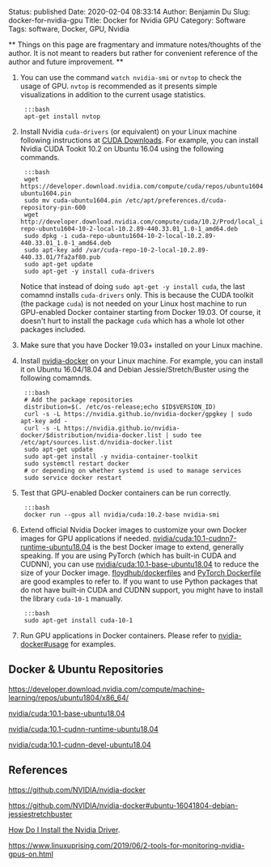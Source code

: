 Status: published
Date: 2020-02-04 08:33:14
Author: Benjamin Du
Slug: docker-for-nvidia-gpu
Title: Docker for Nvidia GPU
Category: Software
Tags: software, Docker, GPU, Nvidia

**
Things on this page are fragmentary and immature notes/thoughts of the author.
It is not meant to readers but rather for convenient reference of the author and future improvement.
**

1. You can use the command `watch nvidia-smi` or `nvtop` to check the usage of GPU.
    `nvtop` is recommended 
    as it presents simple visualizations in addition to the current usage statistics.

        :::bash
        apt-get install nvtop

1. Install Nvidia `cuda-drivers` (or equivalent) on your Linux machine
    following instructions at 
    [CUDA Downloads](https://developer.nvidia.com/cuda-downloads).
    For example,
    you can install Nvidia CUDA Tookit 10.2 on Ubuntu 16.04 using the following commands.

        :::bash
        wget https://developer.download.nvidia.com/compute/cuda/repos/ubuntu1604/x86_64/cuda-ubuntu1604.pin
        sudo mv cuda-ubuntu1604.pin /etc/apt/preferences.d/cuda-repository-pin-600
        wget http://developer.download.nvidia.com/compute/cuda/10.2/Prod/local_installers/cuda-repo-ubuntu1604-10-2-local-10.2.89-440.33.01_1.0-1_amd64.deb
        sudo dpkg -i cuda-repo-ubuntu1604-10-2-local-10.2.89-440.33.01_1.0-1_amd64.deb
        sudo apt-key add /var/cuda-repo-10-2-local-10.2.89-440.33.01/7fa2af80.pub
        sudo apt-get update
        sudo apt-get -y install cuda-drivers

    Notice that instead of doing `sudo apt-get -y install cuda`,
    the last comamnd installs `cuda-drivers` only.
    This is because the CUDA toolkit (the package `cuda`) is not needed on your Linux host machine to run GPU-enabled Docker container
    starting from Docker 19.03.
    Of course, 
    it doesn't hurt to install the package `cuda` which has a whole lot other packages included.

2. Make sure that you have Docker 19.03+ installed on your Linux machine.

3. Install [nvidia-docker](https://github.com/NVIDIA/nvidia-docker) on your Linux machine.
    For example,
    you can install it on Ubuntu 16.04/18.04
    and Debian Jessie/Stretch/Buster using the following comamnds.

        :::bash
        # Add the package repositories
        distribution=$(. /etc/os-release;echo $ID$VERSION_ID)
        curl -s -L https://nvidia.github.io/nvidia-docker/gpgkey | sudo apt-key add -
        curl -s -L https://nvidia.github.io/nvidia-docker/$distribution/nvidia-docker.list | sudo tee /etc/apt/sources.list.d/nvidia-docker.list
        sudo apt-get update 
        sudo apt-get install -y nvidia-container-toolkit
        sudo systemctl restart docker
        # or depending on whether systemd is used to manage services
        sudo service docker restart

4. Test that GPU-enabled Docker containers can be run correctly.

        :::bash
        docker run --gpus all nvidia/cuda:10.2-base nvidia-smi

5. Extend official Nvidia Docker images to customize your own Docker images for GPU applications if needed.
    [nvidia/cuda:10.1-cudnn7-runtime-ubuntu18.04](https://hub.docker.com/layers/nvidia/cuda)
    is the best Docker image to extend, generally speaking.
    If you are using PyTorch (which has built-in CUDA and CUDNN),
    you can use [nvidia/cuda:10.1-base-ubuntu18.04](https://hub.docker.com/layers/nvidia/cuda) to reduce the size of your Docker image.
    [floydhub/dockerfiles](https://github.com/floydhub/dockerfiles)
    and
    [PyTorch Dockerfile](https://github.com/pytorch/pytorch/blob/master/docker/pytorch/Dockerfile)
    are good examples to refer to.
    If you want to use Python packages that do not have built-in CUDA and CUDNN support, 
    you might have to install the library `cuda-10-1` manually.

        :::bash
        sudo apt-get install cuda-10-1

6. Run GPU applications in Docker containers. 
    Please refer to 
    [nvidia-docker#usage](https://github.com/NVIDIA/nvidia-docker#usage) 
    for examples.

## Docker & Ubuntu Repositories

https://developer.download.nvidia.com/compute/machine-learning/repos/ubuntu1804/x86_64/

[nvidia/cuda:10.1-base-ubuntu18.04](https://gitlab.com/nvidia/container-images/cuda/blob/ubuntu18.04/10.1/base/Dockerfile)

[nvidia/cuda:10.1-cudnn-runtime-ubuntu18.04](https://gitlab.com/nvidia/container-images/cuda/blob/ubuntu18.04/10.1/runtime/Dockerfile)

[nvidia/cuda:10.1-cudnn-devel-ubuntu18.04](https://gitlab.com/nvidia/container-images/cuda/blob/ubuntu18.04/10.1/devel/Dockerfile)

## References

https://github.com/NVIDIA/nvidia-docker

https://github.com/NVIDIA/nvidia-docker#ubuntu-16041804-debian-jessiestretchbuster

[How Do I Install the Nvidia Driver](https://github.com/NVIDIA/nvidia-docker/wiki/Frequently-Asked-Questions#how-do-i-install-the-nvidia-driver).

https://www.linuxuprising.com/2019/06/2-tools-for-monitoring-nvidia-gpus-on.html
